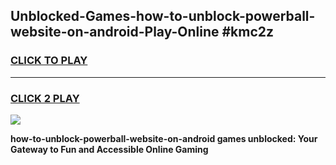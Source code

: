 
## Unblocked-Games-how-to-unblock-powerball-website-on-android-Play-Online #kmc2z
<h3>
<a href="https://news.freeplayer.one?title=how-to-unblock-powerball-website-on-android&ref=3">CLICK TO PLAY</a></h3>
<hr>

<h3>
<a href="https://news.freeplayer.one?title=how-to-unblock-powerball-website-on-android&ref=3">CLICK 2 PLAY</a>
  
</h3>

<a href="https://news.freeplayer.one?title=how-to-unblock-powerball-website-on-android&ref=3"><img src="https://clearcache.store/games.png"></a>


**how-to-unblock-powerball-website-on-android games unblocked: Your Gateway to Fun and Accessible Online Gaming**
